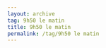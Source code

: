 ```yaml
---
layout: archive  
tag: 9h50 le matin  
title: 9h50 le matin  
permalink: /tag/9h50 le matin
---
```

